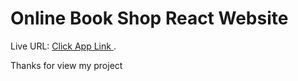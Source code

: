 # Online Book Shop React Website

Live URL: [Click App Link ](https://lucky-one-hasanmint.netlify.app/).

Thanks for view my project

